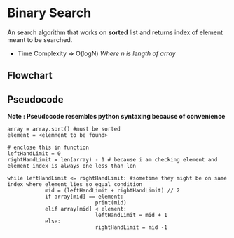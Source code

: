# Binary Search

An search algorithm that works on **sorted** list and returns index of element meant to be searched.

* Time Complexity =>  O(logN) *Where n is length of array*

## Flowchart
<!-- picture here -->

## Pseudocode
**Note : Pseudocode resembles python syntaxing because of convenience**
```
array = array.sort() #must be sorted
element = <elemnent to be found>

# enclose this in function
leftHandLimit = 0
rightHandLimit = len(array) - 1 # because i am checking element and element index is always one less than len

while leftHandLimit <= rightHandLimit: #sometime they might be on same index where element lies so equal condition
			mid = (leftHandLimit + rightHandLimit) // 2
			if array[mid] == element:
							print(mid)
			elif array[mid] < element: 
							leftHandLimit = mid + 1
			else:
							rightHandLimit = mid -1
```